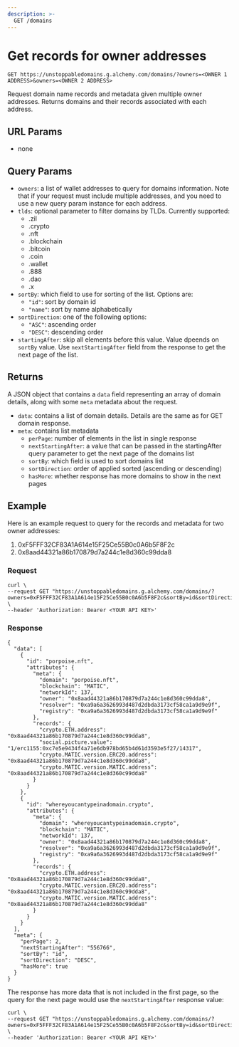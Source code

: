 ```yaml
---
description: >-
  GET /domains
---
```


# Get records for owner addresses

`GET https://unstoppabledomains.g.alchemy.com/domains/?owners=<OWNER 1 ADDRESS>&owners=<OWNER 2 ADDRESS>`

Request domain name records and metadata given multiple owner addresses. Returns domains and their records associated with each address.

## URL Params

* none

## Query Params

* `owners`: a list of wallet addresses to query for domains information. Note that if your request must include multiple addresses, and you need to use a new query param instance for each address. 
* `tlds`: optional parameter to filter domains by TLDs. Currently supported:
    * .zil
    * .crypto
    * .nft
    * .blockchain
    * .bitcoin
    * .coin
    * .wallet
    * .888
    * .dao
    * .x
* `sortBy`: which field to use for sorting of the list. Options are:
    * `"id"`: sort by domain id
    * `"name"`: sort by name alphabetically
* `sortDirection`: one of the following options: 
    * `"ASC"`: ascending order
    * `"DESC"`: descending order
* `startingAfter`: skip all elements before this value. Value dpeends on `sortBy` value. Use `nextStartingAfter` field from the response to get the next page of the list.

## Returns

A JSON object that contains a `data` field representing an array of domain details, along with some `meta` metadata about the request.

* `data`: contains a list of domain details. Details are the same as for GET domain response.
* `meta`: contains list metadata
    * `perPage`: number of elements in the list in single response 
    * `nextStartingAfter`: a value that can be passed in the startingAfter  query parameter to get the next page of the domains list
    * `sortBy`: which field is used to sort domains list
    * `sortDirection`: order of applied sorted (ascending or descending) 
    * `hasMore`: whether response has more domains to show in the next pages

## Example

Here is an example request to query for the records and metadata for two owner addresses:

1. 0xF5FFF32CF83A1A614e15F25Ce55B0c0A6b5F8F2c
2. 0x8aad44321a86b170879d7a244c1e8d360c99dda8

### Request

```
curl \
--request GET "https://unstoppabledomains.g.alchemy.com/domains/?owners=0xF5FFF32CF83A1A614e15F25Ce55B0c0A6b5F8F2c&sortBy=id&sortDirection=DESC&perPage=2&owners=0x8aad44321a86b170879d7a244c1e8d360c99dda8" \
--header 'Authorization: Bearer <YOUR API KEY>'
```

### Response

```
{
  "data": [
    {
      "id": "porpoise.nft",
      "attributes": {
        "meta": {
          "domain": "porpoise.nft",
          "blockchain": "MATIC",
          "networkId": 137,
          "owner": "0x8aad44321a86b170879d7a244c1e8d360c99dda8",
          "resolver": "0xa9a6a3626993d487d2dbda3173cf58ca1a9d9e9f",
          "registry": "0xa9a6a3626993d487d2dbda3173cf58ca1a9d9e9f"
        },
        "records": {
          "crypto.ETH.address": "0x8aad44321a86b170879d7a244c1e8d360c99dda8",
          "social.picture.value": "1/erc1155:0xc7e5e9434f4a71e6db978bd65b4d61d3593e5f27/14317",
          "crypto.MATIC.version.ERC20.address": "0x8aad44321a86b170879d7a244c1e8d360c99dda8",
          "crypto.MATIC.version.MATIC.address": "0x8aad44321a86b170879d7a244c1e8d360c99dda8"
        }
      }
    },
    {
      "id": "whereyoucantypeinadomain.crypto",
      "attributes": {
        "meta": {
          "domain": "whereyoucantypeinadomain.crypto",
          "blockchain": "MATIC",
          "networkId": 137,
          "owner": "0x8aad44321a86b170879d7a244c1e8d360c99dda8",
          "resolver": "0xa9a6a3626993d487d2dbda3173cf58ca1a9d9e9f",
          "registry": "0xa9a6a3626993d487d2dbda3173cf58ca1a9d9e9f"
        },
        "records": {
          "crypto.ETH.address": "0x8aad44321a86b170879d7a244c1e8d360c99dda8",
          "crypto.MATIC.version.ERC20.address": "0x8aad44321a86b170879d7a244c1e8d360c99dda8",
          "crypto.MATIC.version.MATIC.address": "0x8aad44321a86b170879d7a244c1e8d360c99dda8"
        }
      }
    }
  ],
  "meta": {
    "perPage": 2,
    "nextStartingAfter": "556766",
    "sortBy": "id",
    "sortDirection": "DESC",
    "hasMore": true
  }
}
```

The response has more data that is not included in the first page, so the query for the next page would use the `nextStartingAfter` response value:

```
curl \
--request GET "https://unstoppabledomains.g.alchemy.com/domains/?owners=0xF5FFF32CF83A1A614e15F25Ce55B0c0A6b5F8F2c&sortBy=id&sortDirection=DESC&perPage=2&owners=0x8aad44321a86b170879d7a244c1e8d360c99dda8&startingAfter=556766" \
--header 'Authorization: Bearer <YOUR API KEY>'
```